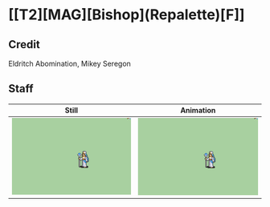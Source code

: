 # [\[T2\]\[MAG\]\[Bishop\]\(Repalette\)\[F\]]

## Credit

Eldritch Abomination, Mikey Seregon
	
## Staff

| Still | Animation |
| :---: | :-------: |
| ![Staff still](./Staff_000.png) | ![Staff animation](./Staff.gif) |
